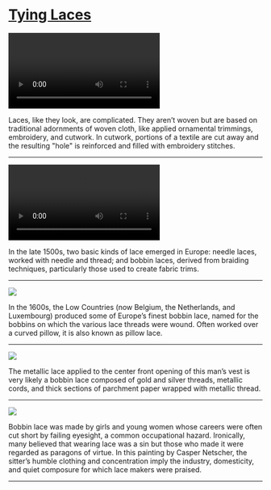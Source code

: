 # [Tying Laces](http://artsmia.github.io/griot/#/stories/1115)

<video src='http://cdn.dx.artsmia.org/videos/artstories/Learn_How_To_Use_a_Spiders_Web_Filling_Stitch.mp4'></video>

Laces, like they look, are complicated. They aren’t woven but are based on traditional adornments of woven cloth, like applied ornamental trimmings, embroidery, and cutwork. In cutwork, portions of a textile are cut away and the resulting "hole" is reinforced and filled with embroidery stitches.

---

<video src='http://cdn.dx.artsmia.org/videos/artstories/Art_of_Bobbin_Lace_-_Pieceful_Quilter.mp4'></video>

In the late 1500s, two basic kinds of lace emerged in Europe: needle laces, worked with needle and thread; and bobbin laces, derived from braiding techniques, particularly those used to create fabric trims.

---

![](http://cdn.dx.artsmia.org/thumbs/tn_2014_TDX_MIAArtStories_264.jpg)

In the 1600s, the Low Countries (now Belgium, the Netherlands, and Luxembourg) produced some of Europe’s finest bobbin lace, named for the bobbins on which the various lace threads were wound. Often worked over a curved pillow, it is also known as pillow lace.

---

![](http://cdn.dx.artsmia.org/thumbs/tn_mia_6003799.jpg)

The metallic lace applied to the center front opening of this man’s vest is very likely a bobbin lace composed of gold and silver threads, metallic cords, and thick sections of parchment paper wrapped with metallic thread.

---

![](http://cdn.dx.artsmia.org/thumbs/tn_2014_TDX_MIAArtStories_291.jpg)

Bobbin lace was made by girls and young women whose careers were often cut short by failing eyesight, a common occupational hazard. Ironically, many believed that wearing lace was a sin but those who made it were regarded as paragons of virtue. In this painting by Casper Netscher, the sitter’s humble clothing and concentration imply the industry, domesticity, and quiet composure for which lace makers were praised.

---
